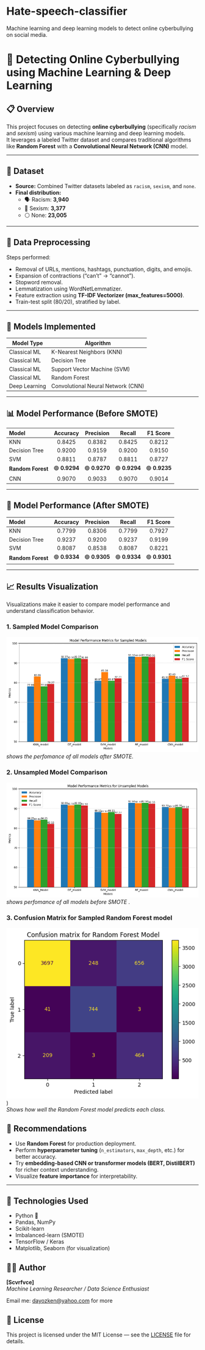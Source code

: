 # Hate-speech-classifier
Machine learning and deep learning models to detect online cyberbullying on social media.

# 🧠 Detecting Online Cyberbullying using Machine Learning & Deep Learning

## 📋 Overview
This project focuses on detecting **online cyberbullying** (specifically *racism* and *sexism*) using various machine learning and deep learning models.  
It leverages a labeled Twitter dataset and compares traditional algorithms like **Random Forest** with a **Convolutional Neural Network (CNN)** model.

---

## 📂 Dataset
- **Source:** Combined Twitter datasets labeled as `racism`, `sexism`, and `none`.
- **Final distribution:**
  - 🗣️ Racism: **3,940**
  - 👩 Sexism: **3,377**
  - ⚪ None: **23,005**

---

## 🧹 Data Preprocessing
Steps performed:
- Removal of URLs, mentions, hashtags, punctuation, digits, and emojis.
- Expansion of contractions (“can’t” → “cannot”).
- Stopword removal.
- Lemmatization using WordNetLemmatizer.
- Feature extraction using **TF-IDF Vectorizer (max_features=5000)**.
- Train-test split (80/20), stratified by label.

---

## 🧠 Models Implemented
| Model Type | Algorithm |
|-------------|------------|
| Classical ML | K-Nearest Neighbors (KNN) |
| Classical ML | Decision Tree |
| Classical ML | Support Vector Machine (SVM) |
| Classical ML | Random Forest |
| Deep Learning | Convolutional Neural Network (CNN) |

---

## 📊 Model Performance (Before SMOTE)

| Model | Accuracy | Precision | Recall | F1 Score |
|:--|:--:|:--:|:--:|:--:|
| KNN | 0.8425 | 0.8382 | 0.8425 | 0.8212 |
| Decision Tree | 0.9200 | 0.9159 | 0.9200 | 0.9150 |
| SVM | 0.8811 | 0.8787 | 0.8811 | 0.8727 |
| **Random Forest** | 🟢 **0.9294** | 🟢 **0.9270** | 🟢 **0.9294** | 🟢 **0.9235** |
| CNN | 0.9070 | 0.9033 | 0.9070 | 0.9014 |

---

## 🔁 Model Performance (After SMOTE)

| Model | Accuracy | Precision | Recall | F1 Score |
|:--|:--:|:--:|:--:|:--:|
| KNN | 0.7799 | 0.8306 | 0.7799 | 0.7927 |
| Decision Tree | 0.9237 | 0.9200 | 0.9237 | 0.9199 |
| SVM | 0.8087 | 0.8538 | 0.8087 | 0.8221 |
| **Random Forest** | 🟢 **0.9334** | 🟢 **0.9305** | 🟢 **0.9334** | 🟢 **0.9301** |

---

## 📈 Results Visualization
Visualizations make it easier to compare model performance and understand classification behavior.

### 1. Sampled Model Comparison
![Sampled_model](https://github.com/Scvrfvce/Hate-speech-classifier/blob/2946df115deeab49efdd465493b0c474b01c64a4/Model%20training%20perfomance%20sampled.png)  
*shows the perfomance of all models after SMOTE.*

### 2. Unsampled Model Comparison
![Unsampled_model](https://github.com/Scvrfvce/Hate-speech-classifier/blob/2946df115deeab49efdd465493b0c474b01c64a4/Model%20training%20perfomance%20Unsampled.png)  
*shows perfomance of all models before SMOTE .*

### 3. Confusion Matrix for Sampled Random Forest model
![Confusion Matrix](https://github.com/Scvrfvce/Hate-speech-classifier/blob/2946df115deeab49efdd465493b0c474b01c64a4/Sampled%20Random%20forest%20model.png))  
*Shows how well the Random Forest model predicts each class.*


## 🚀 Recommendations
- Use **Random Forest** for production deployment.
- Perform **hyperparameter tuning** (`n_estimators`, `max_depth`, etc.) for better accuracy.
- Try **embedding-based CNN or transformer models (BERT, DistilBERT)** for richer context understanding.
- Visualize **feature importance** for interpretability.

---

## 🧰 Technologies Used
- Python 🐍
- Pandas, NumPy
- Scikit-learn
- Imbalanced-learn (SMOTE)
- TensorFlow / Keras
- Matplotlib, Seaborn (for visualization)


## 👨‍🔬 Author
**[Scvrfvce]**  
*Machine Learning Researcher / Data Science Enthusiast*  

Email me: dayozken@yahoo.com for more 

## 📝 License
This project is licensed under the MIT License — see the [LICENSE](LICENSE) file for details.
